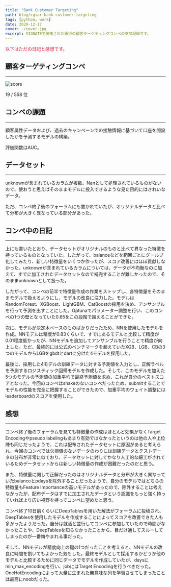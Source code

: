 ```yaml
---
title: "Bank Customer Targeting"
path: blog/cgiar-bank-customer-targeting
tags: [python, work]
date: 2020-12-17
cover: ./cover.jpg
excerpt: SIGNATEで開催された銀行の顧客ターゲティングコンペの参加記録です。
---
```


<p style="color: crimson">以下はただの日記と感想です。</p>

## 顧客ターゲティングコンペ
---
![score](https://user-images.githubusercontent.com/43092452/116044471-ec5bf500-a6ab-11eb-9379-de4658aaf8b4.jpg)

19 / 558 位

## コンペの課題
---
顧客属性データおよび、過去のキャンペーンでの接触情報に基づいて口座を開設したかを予測するモデルの構築。

評価関数はAUC。
## データセット
---
unknownが含まれているカラムが複数。Nanとして処理されているものがないので、使おうと思えばそのままモデルに投入できるような見た目的にはきれいなデータ。

ただ、コンペ終了後のフォーラムにも書かれていたが、オリジナルデータと比べて分布が大きく異なっている部分があった。
## コンペ中の日記
---
上にも書いたとおり、データセットがオリジナルのものと比べて異なった特徴を持っているものとなっていた。したがって、balanceなどを範囲ごとにグールプ化してみたり、新しい特徴量をいくつか作ったが、スコア改善にはほぼ貢献しなかった。unknownが含まれているカラムについては、データが不均衡なのに加えて、すでに加工されたデータセットなので補完することが難しかったので、そのままunknownとして扱った。

したがって、コンペの前半で特徴量作成の作業をストップし、各特徴量をそのままモデルで扱えるようにし、モデルの改良に注力した。モデルはRandomForest、XGBoost、LightGBM、CatBoostの採用を決め、アンサンブルを行って予測を出すことにした。Optunaでパラメーター調整を行い、このコンペの1つの壁となっていた0.85をこの段階で超えることができた。

次に、モデルが決定木ベースのものばかりだったため、NNを使用したモデルを作成。NNモデルは精度が0.83くらいで、すでにあるモデルと比較して精度が0.01程度低かったが、NNモデルを追加してアンサンブルを行うことで精度が向上した。ただ、最終的には公式のベンチマークを超えていたXGB、LGB、CBの3つのモデルからLGBをgbdtとdartに分けた4モデルを採用した。

最後に、採用した4モデルの訓練データに対する予測値を入力とし、正解ラベルを予測するロジスティック回帰モデルを作成した。そして、このモデルを加えた5つのモデルの予測値の加重平均で最終予測値を求め、これが自分のベストスコアとなった。今回のコンペはshakeのないコンペだったため、submitすることでモデルの性能を完全に把握することができたので、加重平均のウェイト調整にはleaderboardのスコアを使用した。

## 感想
---
コンペ終了後のフォーラムを見ても特徴量の作成はほとんど効果がなくTarget Encodingやpseudo labelingもあまり有効ではなかったというのは他の人や上位陣も同じだったようで、これは配布されたデータセットに原因があると考えられ、今回のコンペでは欠損値のないデータのわりには訓練データとテストデータの分布が非常に似ており、データセットに対してかなり人工的な細工がされているためデータセットからは新しい特徴量の作成が困難だったのだと思う。

また、特徴量に関して正解だったのはオリジナルデータと分布が大きく異なっていたbalanceとpdaysを除外することだったようで、自分のモデルではどちらの特徴量もFeature Importanceの高いモデルがあったので、除外することは考えなかったが、配布データはすでに加工されたデータという認識をもっと強く持っていればより広い視野を持ってコンペに望めたと思う。

コンペ終了10日前くらいにDeepTablesを用いた解法がフォーラムに投稿され、DeepTablesを使用したモデルを作成することによってスコアを改善できた人も多かったようだった。自分は就活と並行してコンペに参加していたので時間がなかったことや、DeepTablesを知らなかったことから、目だけ通してスルーしてしまったのが一番悔やまれる事だった。

そして、NNモデルが精度向上の鍵の1つだったことを考えると、NNモデルの改良に時間を割いてもよかった気もした。最終モデルとして採用するかどうか他のモデルと比較するために同じデータでモデルを作成していたが、daysにmin_max_encodingを行い、jobにはTarget Encodingを行うべきだった。OneHotEncodingによって大量に生まれた無意味な列を学習させてしまったことは最高にnoobだった。

